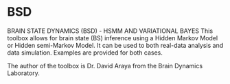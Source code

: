 # BSD
BRAIN STATE DYNAMICS (BSD) - HSMM AND VARIATIONAL BAYES
This toolbox allows for brain state (BS) inference using a Hidden Markov Model or Hidden semi-Markov Model. It can be used to both real-data analysis and data simulation. Examples are provided for both cases.

The author of the toolbox is Dr. David Araya from the Brain Dynamics Laboratory.

